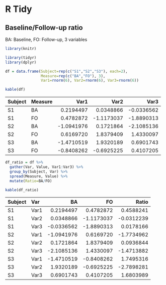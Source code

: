 R Tidy
================

Baseline/Follow-up ratio
------------------------

BA: Baseline, FO: Follow-up, 3 variables

``` r
library(knitr)

library(tidyr)
library(dplyr)
```

``` r
df = data.frame(Subject=rep(c("S1","S2","S3"), each=2),
                Measure=rep(c("BA","FO"), 3),
                Var1=rnorm(6), Var2=rnorm(6), Var3=rnorm(6))

kable(df)
```

| Subject | Measure |        Var1|        Var2|        Var3|
|:--------|:--------|-----------:|-----------:|-----------:|
| S1      | BA      |   0.2194497|   0.0348866|  -0.0336562|
| S1      | FO      |   0.4782872|  -1.1173037|  -1.8890313|
| S2      | BA      |  -1.0941976|   0.1721864|  -2.1085136|
| S2      | FO      |   0.6169720|   1.8379409|   1.4330097|
| S3      | BA      |  -1.4710519|   1.9320189|   0.6901743|
| S3      | FO      |  -0.8408262|  -0.6925225|   0.4107205|

``` r
df_ratio = df %>% 
  gather(Var, Value, Var1:Var3) %>%
  group_by(Subject, Var) %>%
  spread(Measure, Value) %>%
  mutate(Ratio=BA/FO)

kable(df_ratio)
```

| Subject | Var  |          BA|          FO|       Ratio|
|:--------|:-----|-----------:|-----------:|-----------:|
| S1      | Var1 |   0.2194497|   0.4782872|   0.4588241|
| S1      | Var2 |   0.0348866|  -1.1173037|  -0.0312239|
| S1      | Var3 |  -0.0336562|  -1.8890313|   0.0178166|
| S2      | Var1 |  -1.0941976|   0.6169720|  -1.7734962|
| S2      | Var2 |   0.1721864|   1.8379409|   0.0936844|
| S2      | Var3 |  -2.1085136|   1.4330097|  -1.4713882|
| S3      | Var1 |  -1.4710519|  -0.8408262|   1.7495316|
| S3      | Var2 |   1.9320189|  -0.6925225|  -2.7898281|
| S3      | Var3 |   0.6901743|   0.4107205|   1.6803989|

